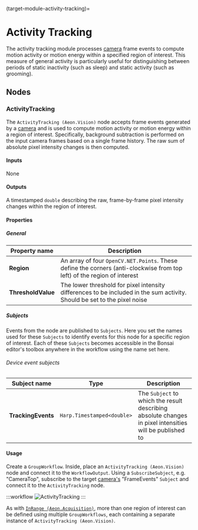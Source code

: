 (target-module-activity-tracking)=
# Activity Tracking
The activity tracking module processes [camera](target-node-spinnakervideosource) frame events to compute motion activity or motion energy within a specified region of interest.
This measure of general activity is particularly useful for distinguishing between periods of static inactivity (such as sleep) and static activity (such as grooming).

## Nodes
### ActivityTracking 
The `ActivityTracking (Aeon.Vision)` node accepts frame events generated by a [camera](target-node-spinnakervideosource) and is used to compute motion activity or motion energy within a region of interest. 
Specifically, background subtraction is performed on the input camera frames based on a single frame history. The raw sum of absolute pixel intensity changes is then computed.

#### Inputs
None

#### Outputs 
<!-- Moved into this section from description, check if correct -->
A timestamped `double` describing the raw, frame-by-frame pixel intensity changes within the region of interest.

#### Properties
##### General
| Property name | Description                                               |
|---------------|-----------------------------------------------------------|
| **Region**         | An array of four `OpenCV.NET.Points`. These define the corners (anti-clockwise from top left) of the region of interest     |
| **ThresholdValue** | The lower threshold for pixel intensity differences to be included in the sum activity. Should be set to the pixel noise |

##### Subjects
Events from the node are published to `Subjects`. 
Here you set the names used for these `Subjects` to identify events for this node for a specific region of interest.
Each of these `Subjects` becomes accessible in the Bonsai editor's toolbox anywhere in the workflow using the name set here.

###### Device event subjects
| Subject name      | Type        | Description                   |
|-------------------|-------------|-------------------------------|
| **TrackingEvents**   | `Harp.Timestamped<double>` | The `Subject` to which the result describing absolute changes in pixel intensities will be published to |

#### Usage
Create a `GroupWorkflow`.
Inside, place an `ActivityTracking (Aeon.Vision)` node and connect it to the `WorkflowOutput`. 
Using a `SubscribeSubject`, e.g. "CameraTop", subscribe to the target [camera's](target-module-camera) "FrameEvents" `Subject` and connect it to the `ActivityTracking` node.

:::workflow
![ActivityTracking](../../workflows/activityTracking.bonsai)
:::

As with [`InRange (Aeon.Acquisition)`](target-node-inrange), more than one region of interest can be defined using multiple `GroupWorkflows`, each containing a separate instance of `ActivityTracking (Aeon.Vision)`.

<!-- To be completed 
## GUI
Description of any user interface components and visualisers.

## Logging
Information on logging functionalities, nodes involved, and schemas for recorded data.

**Data schema**

| Register name         | Access | Address | Type    | Mask type          | Description                                   |
|-----------------------|--------|---------|---------|--------------------|-----------------------------------------------|
| **Register1**         | Access | Address | `Type`  | Mask               | Description of Register1                      |
| **Register2**         | Access | Address | `Type`  | Mask               | Description of Register2                      |

(For not virtual harp devices) a full list of the available registers for the `device name` see the corresponding [device.yml](link-to-harprepo-device.yml)

## State persistence
Information on state recovery or persistence requirements, if applicable.

## Alerts
Explanation of any alert configurations and links to guides or further configuration steps.
-->